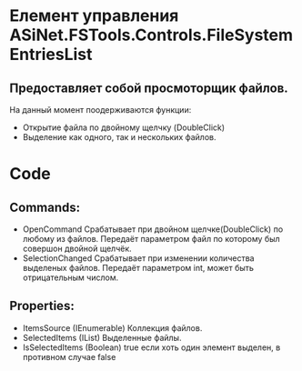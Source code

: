 # Елемент управления ASiNet.FSTools.Controls.FileSystemEntriesList
## Предоставляет собой просмоторщик файлов.

На данный момент поодерживаются функции:
* Открытие файла по двойному щелчку (DoubleClick)
* Выделение как одного, так и нескольких файлов.

# Code
## Commands:
* OpenCommand Срабатывает при двойном щелчке(DoubleClick) по любому из файлов. Передаёт параметром файл по которому был совершон двойной щелчёк.
* SelectionChanged Срабатывает при изменении количества выделеных файлов. Передаёт параметром int, может быть отрицательным числом.

## Properties:
* ItemsSource (IEnumerable) Коллекция файлов.
* SelectedItems (IList) Выделенные файлы.
* IsSelectedItems (Boolean) true если хоть один элемент выделен, в противном случае false
